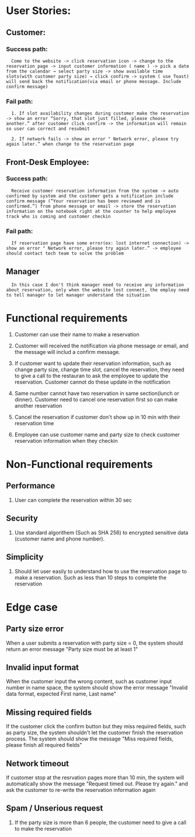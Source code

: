# User Stories: 
   ## Customer:
   ### Success path:
      Come to the website -> click reservation icon -> change to the reservation page -> input customer information ( name ) -> pick a date from the calendar → select party size -> show available time slots(with customer party size) → click confirm -> system ( use Toast) will send back the notification(via email or phone message. Include confirm message)

   ### Fail path:
      1. If slot availability changes during customer make the reservation -> show an error “Sorry, that slot just filled, please choose another.” after customer click confirm -> the information will remain so user can correct and resubmit

      2. If network fails -> show an error " Network error, please try again later.” when change to the reservation page


   ## Front-Desk Employee:
   ### Success path: 
      Receive customer reservation information from the system -> auto confirmed by system and the customer gets a notification include confirm message (“Your reservation has been reviewed and is confirmed.”) from phone message or email -> store the reservation information on the notebook right at the counter to help employee track who is coming and customer checkin

   ### Fail path:
      If reservation page have some error(ex: lost internet connection) -> show an error " Network error, please try again later.” -> employee should contact tech team to solve the problem

   ## Manager 
      In this case I don't think manager need to receive any information about reservation, only when the website lost connect, the employ need to tell manager to let manager understand the situation

# Functional requirements

   1. Customer can use their name to make a reservation

   2. Customer will received the notification via phone message or email, and the message will includ a confirm message. 

   3. If customer want to update their reservation information, such as change party size, change time slot, cancel the reservation, they need to give a call to the restauran
      to ask the employee to update the reservation. Customer cannot do these update in the notification

   4. Same number cannot have two reservation in same section(lunch or dinner). Customer need to cancel one reservation first so can make another reservation

   5. Cancel the reservation if customer don't show up in 10 min with their reservation time

   6. Employee can use customer name and party size to check customer reservation information when they checkin

# Non-Functional requirements

   ## Performance

   1. User can complete the reservation within 30 sec

   ## Security

   1. Use standard algorithem (Such as SHA 256) to encrypted sensitive data (customer name and phone number).

   ## Simplicity

   1. Should let user easily to understand how to use the reservation page to make a reservation. Such as less than 10 steps to complete the reservation 
 

 # Edge case

 ## Party size error 
   When a user submits a reservation with party size = 0, the system should return an error message "Party size must be at least 1"

 ## Invalid input format
   When the customer input the wrong content, such as customer input number in name space, the system should show the error message "Invalid data format, expected First name, Last name"

 ## Missing required fields
   If the customer click the confirm button but they miss required fields, such as party size, the system shouldn't let the customer finish the reservation process. 
   The system should show the message "Miss required fields, please finish all required fields"

## Network timeout
   If customer stop at the resrvation pages more than 10 min, the system will automatically show the message "Request timed out. Please try again." and ask the customer to re-write the reservation information again

## Spam / Unserious request
   1. If the party size is more than 6 people, the customer need to give a call to make the reservation
